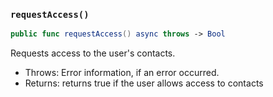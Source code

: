 ### `requestAccess()`

```swift
public func requestAccess() async throws -> Bool
```

Requests access to the user's contacts.
- Throws: Error information, if an error occurred.
- Returns: returns  true if the user allows access to contacts
